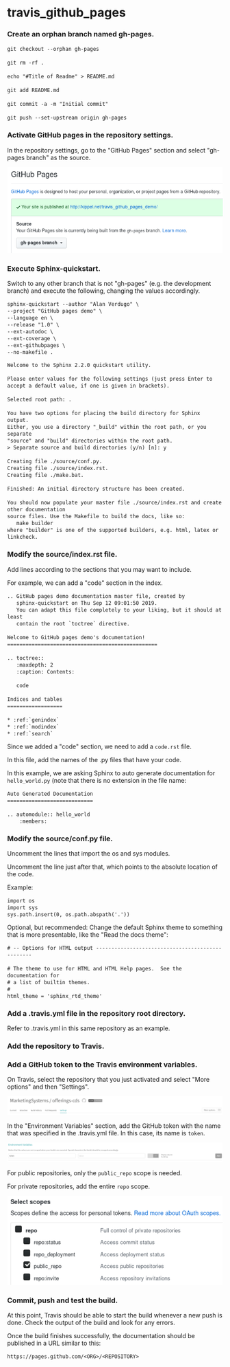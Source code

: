 # travis_github_pages

### Create an orphan branch named gh-pages.

```
git checkout --orphan gh-pages

git rm -rf .

echo "#Title of Readme" > README.md

git add README.md

git commit -a -m "Initial commit"

git push --set-upstream origin gh-pages
```

### Activate GitHub pages in the repository settings.

In the repository settings, go to the "GitHub Pages" section and select "gh-pages branch" as the source.

<p align="center">
    <img src="gh_pages.png"><br>
</p>

### Execute Sphinx-quickstart.

Switch to any other branch that is not "gh-pages" (e.g. the development branch) and execute the following, changing the values accordingly.

```
sphinx-quickstart --author "Alan Verdugo" \
--project "GitHub pages demo" \
--language en \
--release "1.0" \
--ext-autodoc \
--ext-coverage \
--ext-githubpages \
--no-makefile .
```

```
Welcome to the Sphinx 2.2.0 quickstart utility.

Please enter values for the following settings (just press Enter to
accept a default value, if one is given in brackets).

Selected root path: .

You have two options for placing the build directory for Sphinx output.
Either, you use a directory "_build" within the root path, or you separate
"source" and "build" directories within the root path.
> Separate source and build directories (y/n) [n]: y

Creating file ./source/conf.py.
Creating file ./source/index.rst.
Creating file ./make.bat.

Finished: An initial directory structure has been created.

You should now populate your master file ./source/index.rst and create other documentation
source files. Use the Makefile to build the docs, like so:
   make builder
where "builder" is one of the supported builders, e.g. html, latex or linkcheck.
```

### Modify the source/index.rst file.

Add lines according to the sections that you may want to include.

For example, we can add a "code" section in the index.
```
.. GitHub pages demo documentation master file, created by
   sphinx-quickstart on Thu Sep 12 09:01:50 2019.
   You can adapt this file completely to your liking, but it should at least
   contain the root `toctree` directive.

Welcome to GitHub pages demo's documentation!
=================================================

.. toctree::
   :maxdepth: 2
   :caption: Contents:

   code

Indices and tables
==================

* :ref:`genindex`
* :ref:`modindex`
* :ref:`search`
```

Since we added a "code" section, we need to add a `code.rst` file.

In this file, add the names of the .py files that have your code.

In this example, we are asking Sphinx to auto generate documentation for `hello_world.py` (note that there is no extension in the file name:
```
Auto Generated Documentation
============================

.. automodule:: hello_world
    :members:
```


### Modify the source/conf.py file.

Uncomment the lines that import the os and sys modules.

Uncomment the line just after that, which points to the absolute location of the code.

Example:
```
import os
import sys
sys.path.insert(0, os.path.abspath('.'))
```

Optional, but recommended: Change the default Sphinx theme to something that is more presentable, like the "Read the docs theme":
```
# -- Options for HTML output -------------------------------------------------

# The theme to use for HTML and HTML Help pages.  See the documentation for
# a list of builtin themes.
#
html_theme = 'sphinx_rtd_theme'
```

### Add a .travis.yml file in the repository root directory.

Refer to .travis.yml in this same repository as an example.


### Add the repository to Travis.



### Add a GitHub token to the Travis environment variables.

On Travis, select the repository that you just activated and select "More options" and then "Settings".

<p align="center">
    <img src="token01.png"><br>
</p>

In the "Environment Variables" section, add the GitHub token with the name that was specified in the .travis.yml file. In this case, its name is `token`.

<p align="center">
    <img src="token02.png"><br>
</p>

For public repositories, only the `public_repo` scope is needed.

For private repositories, add the entire `repo` scope.

<p align="center">
    <img src="token.png"><br>
</p>

### Commit, push and test the build.

At this point, Travis should be able to start the build whenever a new push is done. Check the output of the build and look for any errors.

Once the build finishes successfully, the documentation should be published in a URL similar to this:

```
https://pages.github.com/<ORG>/<REPOSITORY>
```

